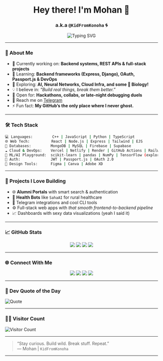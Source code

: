 <h1 align="center">Hey there! I'm Mohan 👋</h1>
<h3 align="center">a.k.a <code>@KidFromKonoha</code> 🌀</h3>

<p align="center">
  <img src="https://readme-typing-svg.demolab.com?font=Fira+Code&weight=500&pause=1000&center=true&width=435&lines=CS+Undergrad+%7C+Web+Dev+%7C+Cloud+Enthusiast;Backend+Learner+%7C+AI%2FML+Explorer;Loves+clean+code+%26+chaotic+debugging+;Touch+Typist+in+training+%7C+Health+Nerd+too!" alt="Typing SVG" />
</p>

---

### 🧠 About Me
- 🔭 Currently working on: **Backend systems, REST APIs & full-stack projects**
- 🌱 Learning: **Backend frameworks (Express, Django), OAuth, Passport.js & DevOps**
- 🚀 Exploring: **AI, Neural Networks, Cloud Infra, and some 🍃 Biology!**
- 💡 I believe in: *“Build real things, break them better.”*
- 🤝 Open for: **Hackathons, collabs, or late-night debugging duels**
- 💋 Reach me on [Telegram](https://t.me/KidFromKonoha)
- ⚡ Fun fact: **My GitHub’s the only place where I never ghost.**

---

### 🛠️ Tech Stack

```bash
💻 Languages:         C++ | JavaScript | Python | TypeScript
🌐 Web Tech:          React | Node.js | Express | Tailwind | EJS
👥 Databases:         MongoDB | MySQL | Firebase | Supabase
☁️ Cloud & DevOps:    Vercel | Netlify | Render | GitHub Actions | Railway
🧠 ML/AI Playground:  scikit-learn | pandas | NumPy | TensorFlow (exploring)
🔐 Auth:              JWT | Passport.js | OAuth 2.0
🎨 Design Tools:      Figma | Canva | Adobe XD
```

---

### 🧹 Projects I Love Building
- 🌐 **Alumni Portals** with smart search & authentication
- 🤖 **Health Bots** like `SahaAI` for rural healthcare
- 💬 Telegram integrations and cool CLI tools
- ⚙️ Full-stack web apps with *that smooth frontend-to-backend pipeline*
- 📈 Dashboards with sexy data visualizations (yeah I said it)

---

### 📈 GitHub Stats

<p align="center">
  <img src="https://github-readme-stats.vercel.app/api?username=KidFromKonoha&show_icons=true&theme=tokyonight&hide_border=true" />
  <img src="https://github-readme-streak-stats.herokuapp.com/?user=KidFromKonoha&theme=radical&hide_border=true"/>
  <img src="https://github-profile-trophy.vercel.app/?username=KidFromKonoha&theme=onedark&row=1&column=6" />
  <img src="https://github-readme-stats.vercel.app/api/top-langs/?username=KidFromKonoha&layout=compact&theme=radical&hide_border=true" />
</p>

---

### 🌐 Connect With Me

<p align="center">
  <a href="https://github.com/KidFromKonoha"><img src="https://img.shields.io/github/followers/KidFromKonoha?label=Follow&style=social" /></a>
  <a href="https://t.me/KidFromKonoha"><img src="https://img.shields.io/badge/Telegram-%231DA1F2.svg?&style=for-the-badge&logo=telegram&logoColor=white" /></a>
  <a href="https://linkedin.com/in/mohan-cr"><img src="https://img.shields.io/badge/LinkedIn-%230077B5.svg?&style=for-the-badge&logo=linkedin&logoColor=white" /></a>
  <a href="mailto:kidfromkonoha@gmail.com"><img src="https://img.shields.io/badge/Gmail-D14836?&style=for-the-badge&logo=gmail&logoColor=white" /></a>
</p>

---

### 🧠 Dev Quote of the Day

![Quote](https://quotes-github-readme.vercel.app/api?type=horizontal&theme=radical)

---

### 🕵️‍♂️ Visitor Count  
![Visitor Count](https://komarev.com/ghpvc/?username=KidFromKonoha&color=yellow)

---

> “Stay curious. Build wild. Break stuff. Repeat.”  
> — Mohan | `KidFromKonoha`

---

